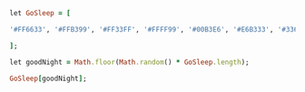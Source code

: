 
```ruby



let GoSleep = [

'#FF6633', '#FFB399', '#FF33FF', '#FFFF99', '#00B3E6', '#E6B333', '#3366E6', '#999966', '#99FF99', '#B34D4D', '#80B300', '#809900', '#E6B3B3', '#6680B3', '#66991A', '#FF99E6', '#CCFF1A', '#FF1A66', '#6666FF'

];

let goodNight = Math.floor(Math.random() * GoSleep.length);

GoSleep[goodNight];
```







<!--
**ardesigncircle/ardesigncircle** is a ✨ _special_ ✨ repository because its `README.md` (this file) appears on your GitHub profile.

Here are some ideas to get you started:

- 🔭 I’m currently working on ...
- 🌱 I’m currently learning ...
- 👯 I’m looking to collaborate on ...
- 🤔 I’m looking for help with ...
- 💬 Ask me about ...
- 📫 How to reach me: ...
- 😄 Pronouns: ...
- ⚡ Fun fact: ...
-->
